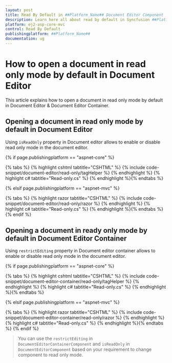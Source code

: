 ```yaml
---
layout: post
title: Read By Default in ##Platform_Name## Document Editor Component
description: Learn here all about read by default in Syncfusion ##Platform_Name## Document Editor component of Syncfusion Essential JS 2 and more.
platform: ej2-asp-core-mvc
control: Read By Default
publishingplatform: ##Platform_Name##
documentation: ug
---
```



# How to open a document in read only mode by default in Document Editor

This article explains how to open a document in read only mode by default in Document Editor & Document Editor Container.

## Opening a document in read only mode by default in Document Editor

Using `isReadOnly` property in Document editor allows to enable or disable read only mode in the document editor.

{% if page.publishingplatform == "aspnet-core" %}

{% tabs %}
{% highlight cshtml tabtitle="CSHTML" %}
{% include code-snippet/document-editor/read-only/tagHelper %}
{% endhighlight %}
{% highlight c# tabtitle="Read-only.cs" %}
{% endhighlight %}{% endtabs %}

{% elsif page.publishingplatform == "aspnet-mvc" %}

{% tabs %}
{% highlight razor tabtitle="CSHTML" %}
{% include code-snippet/document-editor/read-only/razor %}
{% endhighlight %}
{% highlight c# tabtitle="Read-only.cs" %}
{% endhighlight %}{% endtabs %}
{% endif %}



## Opening a document in ready only mode by default in Document Editor Container

Using `restrictEditing` property in Document editor container allows to enable or disable read only mode in the document editor.

{% if page.publishingplatform == "aspnet-core" %}

{% tabs %}
{% highlight cshtml tabtitle="CSHTML" %}
{% include code-snippet/document-editor-container/read-only/tagHelper %}
{% endhighlight %}
{% highlight c# tabtitle="Read-only.cs" %}
{% endhighlight %}{% endtabs %}

{% elsif page.publishingplatform == "aspnet-mvc" %}

{% tabs %}
{% highlight razor tabtitle="CSHTML" %}
{% include code-snippet/document-editor-container/read-only/razor %}
{% endhighlight %}
{% highlight c# tabtitle="Read-only.cs" %}
{% endhighlight %}{% endtabs %}
{% endif %}



> You can use the `restrictEditing` in `DocumentEditorContainerComponent` and `isReadOnly` in `DocumentEditorComponent` based on your requirement to change component to read only mode.